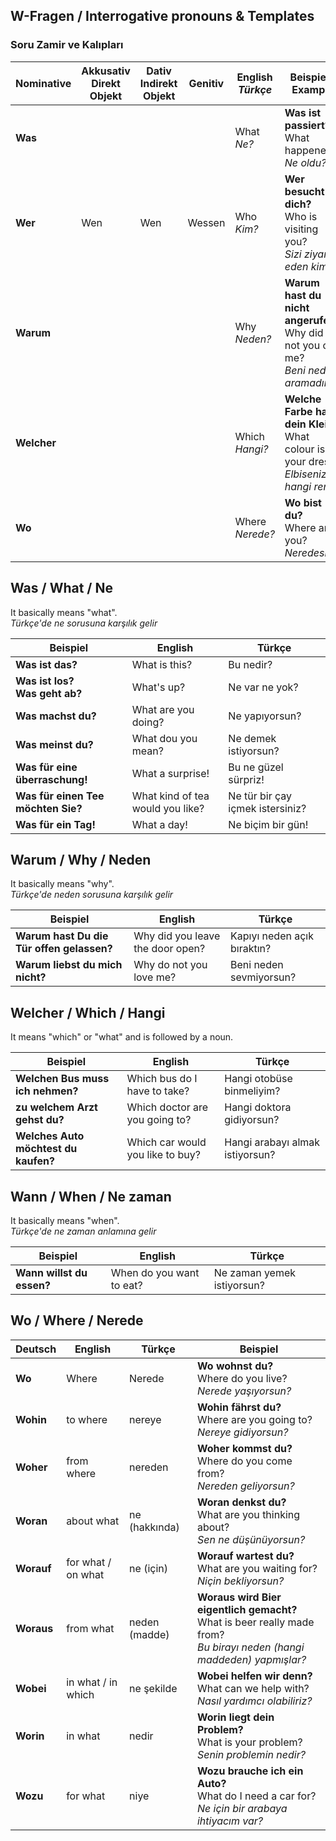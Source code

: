 ## W-Fragen / Interrogative pronouns & Templates
### Soru Zamir ve Kalıpları


Nominative | Akkusativ<br>Direkt Objekt | Dativ<br>Indirekt Objekt | Genitiv | English<br>_Türkçe_ | Beispiel / Example
--- | --- | --- | --- | --- | ---
**Was** |  |  |  | What<br>_Ne?_ | **Was ist passiert?**<br>What happened?<br>_Ne oldu?_
**Wer** | Wen | Wen | Wessen| Who<br>_Kim?_ | **Wer besucht dich?**<br>Who is visiting you?<br>_Sizi ziyaret eden kim?_
**Warum** | |  | | Why<br>_Neden?_ | **Warum hast du nicht angerufen?**<br>Why did not you call me?<br>_Beni neden aramadın?_
**Welcher** | |  | | Which<br>_Hangi?_ | **Welche Farbe hat dein Kleid?**<br>What colour is your dress?<br>_Elbiseniz hangi renk?_
**Wo** | |  | | Where<br>_Nerede?_ | **Wo bist du?**<br>Where are you?<br>_Neredesin?_


## Was / What / Ne

It basically means "what".  
_Türkçe'de ne sorusuna karşılık gelir_

Beispiel | English | Türkçe
--- | --- | ---
**Was ist das?** | What is this? | Bu nedir?
**Was ist los?<br>Was geht ab?** | What's up? | Ne var ne yok?
**Was machst du?** | What are you doing? | Ne yapıyorsun?
**Was meinst du?** | What dou you mean? | Ne demek istiyorsun?
**Was für eine überraschung!** | What a surprise! | Bu ne güzel sürpriz!
**Was für einen Tee möchten Sie?** | What kind of tea would you like? | Ne tür bir çay içmek istersiniz?
**Was für ein Tag!** | What a day! | Ne biçim bir gün!



## Warum / Why / Neden

It basically means "why".  
_Türkçe'de neden sorusuna karşılık gelir_

Beispiel | English | Türkçe
--- | --- | ---
**Warum hast Du die Tür offen gelassen?** | Why did you leave the door open? | Kapıyı neden açık bıraktın?
**Warum liebst du mich nicht?** | Why do not you love me? | Beni neden sevmiyorsun?


## Welcher / Which / Hangi
It means "which" or "what" and is followed by a noun.

Beispiel | English | Türkçe
--- | --- | ---
**Welchen Bus muss ich nehmen?** | Which bus do I have to take? | Hangi otobüse binmeliyim?
**zu welchem Arzt gehst du?** | Which doctor are you going to? | Hangi doktora gidiyorsun?
**Welches Auto möchtest du kaufen?** | Which car would you like to buy? | Hangi arabayı almak istiyorsun?


## Wann / When / Ne zaman

It basically means "when".  
_Türkçe'de ne zaman anlamına gelir_

Beispiel | English | Türkçe
--- | --- | ---
**Wann willst du essen?** | When do you want to eat? | Ne zaman yemek istiyorsun?

 
## Wo / Where / Nerede

Deutsch | English | Türkçe | Beispiel
--- | --- | --- | ---
**Wo**  | Where | Nerede | **Wo wohnst du?**<br>Where do you live?<br>_Nerede yaşıyorsun?_
**Wohin**  | to where | nereye | **Wohin fährst du?**<br>Where are you going to?<br>_Nereye gidiyorsun?_
**Woher**  | from where | nereden | **Woher kommst du?**<br>Where do you come from?<br>_Nereden geliyorsun?_
**Woran**  | about what | ne (hakkında) | **Woran denkst du?**<br>What are you thinking about?<br>_Sen ne düşünüyorsun?_
**Worauf**  | for what / on what | ne (için) | **Worauf wartest du?**<br>What are you waiting for?<br>_Niçin bekliyorsun?_
**Woraus**  | from what | neden (madde) | **Woraus wird Bier eigentlich gemacht?**<br>What is beer really made from?<br>_Bu birayı neden (hangi maddeden) yapmışlar?_
**Wobei**  | in what / in which | ne şekilde | **Wobei helfen wir denn?**<br>What can we help with?<br>_Nasıl yardımcı olabiliriz?_
**Worin**  | in what | nedir | **Worin liegt dein Problem?**<br>What is your problem?<br>_Senin problemin nedir?_
**Wozu**  | for what | niye | **Wozu brauche ich ein Auto?**<br>What do I need a car for?<br>_Ne için bir arabaya ihtiyacım var?_